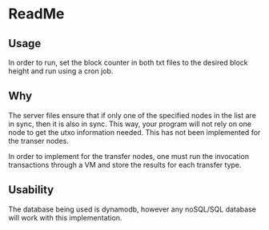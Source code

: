 # ReadMe

## Usage

In order to run, set the block counter in both txt files to the desired block height and run using a cron job.

## Why

The server files ensure that if only one of the specified nodes in the list are in sync, then it is also in sync.
This way, your program will not rely on one node to get the utxo information needed. This has not been implemented for the transer nodes.

In order to implement for the transfer nodes, one must run the invocation transactions through a VM and store the results for each transfer type.

## Usability

The database being used is dynamodb, however any noSQL/SQL database will work with this implementation.


